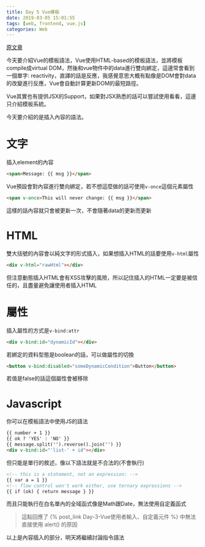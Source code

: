 ```yaml
---
title: Day 5 Vue模板
date: 2019-03-05 15:01:55
tags: [web, frontend, vue.js]
categories: Web
---
```


[原文章](https://ithelp.ithome.com.tw/articles/10185163)

今天要介紹Vue的模板語法，Vue使用HTML-based的模板語法，並將模板compile成virtual DOM，然後和vue物件中的data進行雙向綁定，這邊常會看到一個單字: reactivity，直譯的話是反應，我感覺意思大概有點像是DOM會對data的改變進行反應，Vue會自動計算更新DOM的最短路徑。

Vue其實也有提供JSX的Support，如果對JSX熟悉的話可以嘗試使用看看，這邊只介紹模板系統。

今天要介紹的是插入內容的語法。

# 文字
插入element的內容
```html
<span>Message: {{ msg }}</span>
```
Vue預設會對內容進行雙向綁定，若不想這麼做的話可使用`v-once`這個元素屬性
```html
<span v-once>This will never change: {{ msg }}</span>
```
這樣的話內容就只會被更新一次，不會隨著data的更新而更新

# HTML
雙大括號的內容會以純文字的形式插入，如果想插入HTML的話要使用`v-html`屬性
```html
<div v-html="rawHtml"></div>
```
但注意動態插入HTML會有XSS攻擊的風險，所以記住插入的HTML一定要是被信任的，且盡量避免讓使用者插入HTML

# 屬性
插入屬性的方式是`v-bind:attr`
```html
<div v-bind:id="dynamicId"></div>
```
若綁定的資料型態是boolean的話，可以做屬性的切換
```html
<button v-bind:disabled="someDynamicCondition">Button</button>
```
若值是false的話這個屬性會被移除

# Javascript
你可以在模板語法中使用JS的語法
```html
{{ number + 1 }}
{{ ok ? 'YES' : 'NO' }}
{{ message.split('').reverse().join('') }}
<div v-bind:id="'list-' + id"></div>
```
但只能是單行的敘述，像以下語法就是不合法的(不會執行)
```html
<!-- this is a statement, not an expression: -->
{{ var a = 1 }}
<!-- flow control won't work either, use ternary expressions -->
{{ if (ok) { return message } }}
```
而且只能執行在白名單內的全域函式像是Math跟Date，無法使用自定義函式

> 這點回應了 {% post_link Day-3-Vue使用者輸入、自定義元件 %} 中無法直接使用 alert() 的原因

以上是內容插入的部分，明天將繼續討論指令語法
